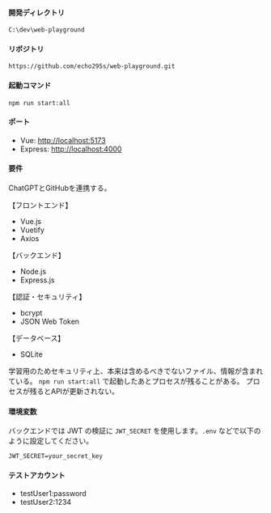 #### 開発ディレクトリ
`C:\dev\web-playground`

#### リポジトリ
`https://github.com/echo295s/web-playground.git`

#### 起動コマンド
`npm run start:all`

#### ポート
* Vue: [http://localhost:5173](http://localhost:5173)
* Express: [http://localhost:4000](http://localhost:4000)

#### 要件
ChatGPTとGitHubを連携する。

【フロントエンド】
- Vue.js
- Vuetify
- Axios

【バックエンド】
- Node.js
- Express.js

【認証・セキュリティ】
- bcrypt
- JSON Web Token

【データベース】
- SQLite

学習用のためセキュリティ上、本来は含めるべきでないファイル、情報が含まれている。
`npm run start:all` で起動したあとプロセスが残ることがある。
プロセスが残るとAPIが更新されない。

#### 環境変数
バックエンドでは JWT の検証に `JWT_SECRET` を使用します。`.env` などで以下のように設定してください。

```
JWT_SECRET=your_secret_key
```

#### テストアカウント
- testUser1:password
- testUser2:1234
